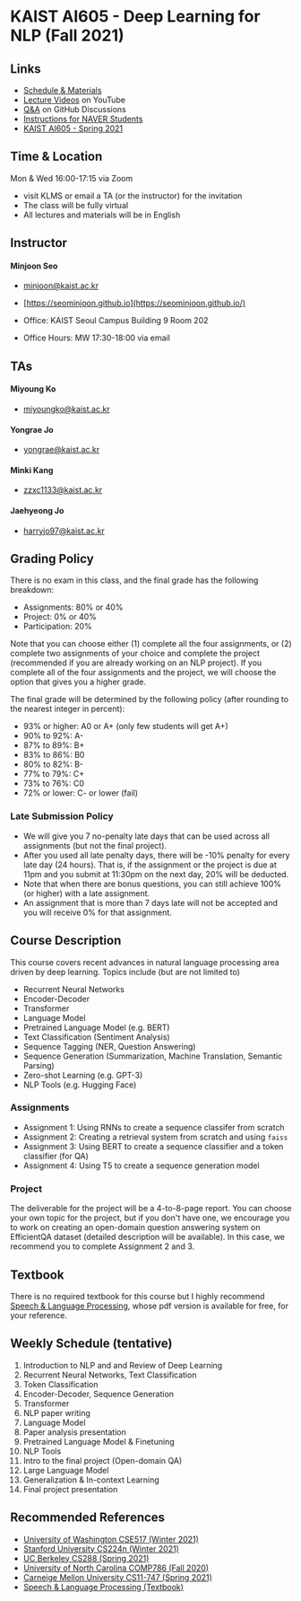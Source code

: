 # KAIST AI605 - Deep Learning for NLP (Fall 2021)

## Links
- [Schedule & Materials](https://seominjoon.github.io/kaist-ai605/schedule.html)
- [Lecture Videos](https://www.youtube.com/playlist?list=PLN9tAT2r9TDy9tPOfgYm28Wl3D4vYm0Zs) on YouTube
- [Q&A](https://github.com/seominjoon/kaist-ai605/discussions) on GitHub Discussions
- [Instructions for NAVER Students](https://github.com/seominjoon/kaist-ai605/naver.html)
- [KAIST AI605 - Spring 2021](https://seominjoon.github.io/kaist-ai605/index-202103.html)

## Time & Location

Mon & Wed 16:00-17:15 via Zoom 
- visit KLMS or email a TA (or the instructor) for the invitation
- The class will be fully virtual
- All lectures and materials will be in English



## Instructor

#### Minjoon Seo
- [minjoon@kaist.ac.kr](mailto:minjoon@kaist.ac.kr)

- [https://seominjoon.github.io](https://seominjoon.github.io/)

- Office: KAIST Seoul Campus Building 9 Room 202

- Office Hours: MW 17:30-18:00 via email

## TAs
#### Miyoung Ko
- [miyoungko@kaist.ac.kr](mailto:miyoungko@kaist.ac.kr)

#### Yongrae Jo
- [yongrae@kaist.ac.kr](mailto:yongrae@kaist.ac.kr)

#### Minki Kang
- [zzxc1133@kaist.ac.kr](mailto:zzxc1133@kaist.ac.kr)

#### Jaehyeong Jo
- [harryjo97@kaist.ac.kr](mailto:harryjo97@kaist.ac.kr)

## Grading Policy
There is no exam in this class, and the final grade has the following breakdown:
- Assignments: 80% or 40% 
- Project: 0% or 40%
- Participation: 20%

Note that you can choose either 
(1) complete all the four assignments, or 
(2) complete two assignments of your choice and complete the project (recommended if you are already working on an NLP project).
If you complete all of the four assignments and the project, we will choose the option that gives you a higher grade.

The final grade will be determined by the following policy (after rounding to the nearest integer in percent):
- 93% or higher: A0 or A+ (only few students will get A+)
- 90% to 92%: A-
- 87% to 89%: B+
- 83% to 86%: B0
- 80% to 82%: B-
- 77% to 79%: C+
- 73% to 76%: C0
- 72% or lower: C- or lower (fail) 

### Late Submission Policy
- We will give you 7 no-penalty late days that can be used across all assignments (but not the final project).
- After you used all late penalty days, there will be -10% penalty for every late day (24 hours). That is, if the assignment or the project is due at 11pm and you submit at 11:30pm on the next day, 20% will be deducted. 
- Note that when there are bonus questions, you can still achieve 100% (or higher) with a late assignment. 
- An assignment that is more than 7 days late will not be accepted and you will receive 0% for that assignment.


## Course Description

This course covers recent advances in natural language processing area driven by deep learning. Topics include (but are not limited to)

- Recurrent Neural Networks
- Encoder-Decoder
- Transformer
- Language Model
- Pretrained Language Model (e.g. BERT)
- Text Classification (Sentiment Analysis)
- Sequence Tagging (NER, Question Answering)
- Sequence Generation (Summarization, Machine Translation, Semantic Parsing)
- Zero-shot Learning (e.g. GPT-3)
- NLP Tools (e.g. Hugging Face)


### Assignments

- Assignment 1: Using RNNs to create a sequence classifer from scratch
- Assignment 2: Creating a retrieval system from scratch and using `faiss`
- Assignment 3: Using BERT to create a sequence classifier and a token classifier (for QA)
- Assignment 4: Using T5 to create a sequence generation model



### Project
The deliverable for the project will be a 4-to-8-page report. You can choose your own topic for the project, but if you don't have one, 
we encourage you to work on creating an open-domain question answering system on EfficientQA dataset (detailed description will be available). 
In this case, we recommend you to complete Assignment 2 and 3.


## Textbook

There is no required textbook for this course but I highly recommend [Speech & Language Processing](https://web.stanford.edu/~jurafsky/slp3/), whose pdf version is available for free, for your reference.

## Weekly Schedule (tentative)
1. Introduction to NLP and and Review of Deep Learning
2. Recurrent Neural Networks, Text Classification
3. Token Classification
4. Encoder-Decoder, Sequence Generation
5. Transformer
6. NLP paper writing
7. Language Model
8. Paper analysis presentation
9. Pretrained Language Model & Finetuning
10. NLP Tools 
11. Intro to the final project (Open-domain QA)
12. Large Language Model
13. Generalization & In-context Learning  
15. Final project presentation


## Recommended References
- [University of Washington CSE517 (Winter 2021)](https://docs.google.com/document/d/1gBz2w79DBrGjNGq2TMqJBDIWzUGsQacWFAszZKz6OKI/edit)
- [Stanford University CS224n (Winter 2021)](http://web.stanford.edu/class/cs224n/)
- [UC Berkeley CS288 (Spring 2021)](https://cal-cs288.github.io/sp21/)
- [University of North Carolina COMP786 (Fall 2020)](https://www.cs.unc.edu/~mbansal/teaching/nlp-comp786-fall20.html)
- [Carneige Mellon University CS11-747 (Spring 2021)](http://phontron.com/class/nn4nlp2021/schedule.html)
- [Speech & Language Processing (Textbook)](https://web.stanford.edu/~jurafsky/slp3/)
